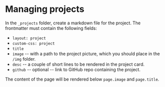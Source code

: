 # Managing projects

In the `_projects` folder, create a markdown file for the project. The frontmatter must contain the following fields:

- `layout: project`
- `custom-css: project`
- `title`
- `image` -- with a path to the project picture, which you should place in the `/img` folder.
- `desc` -- a couple of short lines to be rendered in the project card.
- `github` -- optional -- link to GitHub repo containing the project.

The content of the page will be rendered below `page.image` and `page.title`.